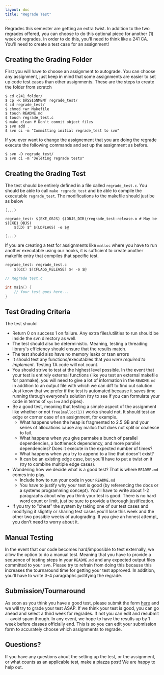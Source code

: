 ```yaml
---
layout: doc
title: "Regrade Test"
---
```


Regrades this semester are getting an extra twist. In addition to the two regrades offered, you can choose to do this optional piece for another (1) week of regrades. In order to do this, you'll need to think like a 241 CA. You'll need to create a test case for an assignment!

## Creating the Grading Folder

First you will have to choose an assignment to autograde. You can choose any assignment, just keep in mind that some assignments are easier to set up code test cases than other assignments. These are the steps to create the folder from scratch

```console
$ cd c241_folder/
$ cp -R $ASSIGNMENT regrade_test/
$ cd regrade_test/
$ chmod +wr Makefile
$ touch README.md
$ touch regrade_test.c
$ make clean # Don't commit object files
$ svn add .
$ svn ci -m "Committing initial regrade_test to svn"
```

If you ever want to change the assignement that you are doing the regrade execute the following commands and set up the assignment as before.

```console
$ svn -D regrade_test/
$ svn ci -m "Deleting regrade tests"
```

## Creating the Grading Test

The test should be entirely defined in a file called `regrade_test.c`. You should be able to call `make regrade_test` and be able to compile the executable `regrade_test`. The modifications to the makefile should just be as below

```
(...)

regrade_test: $(EXE_OBJS) $(OBJS_DIR)/regrade_test-release.o # May be $(EXE1_OBJS)
	$(LD) $^ $(LDFLAGS) -o $@

(...)

```

If you are creating a test for assignments like `malloc` where you have to run another executable using our hooks, it is sufficient to create another makefile entry that compiles that specific test.

```c
regrade_test: regrade_test.c
	$(GCC) $(CFLAGS_RELEASE) $< -o $@
```

```c
// Regrade test.c

int main() {
	// Your test goes here...
}
```

## Test Grading Criteria

The test should

* Return 0 on success 1 on failure. Any extra files/utilities to run should be inside the svn directory as well.
* The test should also be deterministic. Meaning, testing a threading library's efficiency should ensure that the results match. 
* The test should also have no memory leaks or tsan errors
* It should test any functions/executables that *you were required to implement*. Testing TA code will not count.
*  You should strive to test at the highest level possible. In the event that your test is entirely external functions (like you test an external makefile for parmake), you will need to give a lot of information in the `README.md` in addition to an output file with which we can diff to find out solution. Just know that we prefer if the test is automated because it saves time running through everyone's solution (try to see if you can formulate your code in terms of `system` and pipes).
* Be a good test, meaning that testing a simple aspect of the assignment like whether or not `free(malloc(1))` works should not. It should test an edge or corner case of an assignment, for example.
	* What happens when the heap is fragmented to 2.5 GB and your series of allocations cause any malloc that does not split or coalesce to fail.
	* What happens when you give parmake a bunch of parallel dependencies, a bottleneck dependency, and more parallel dependencies? Does it execute in the expected number of times?
	* What happens when you try to append to a line that doesn't exist?
	* It can be an existing edge case, but you'll have to put a twist on it (try to combine multiple edge cases).
* Wondering how we decide what is a good test? That is where `README.md` comes into play. 
	* Include how to run your code in your `README.md`
	* You have to justify why your test is good (by referencing the docs or a systems programming concept). You'll have to write about 1-2 paragraphs about why you think your test is good. There is no hard word count or limit, just be sure to provide a thorough justification.
* If you try to "cheat" the system by taking one of our test cases and modifying it slightly or sharing test cases you'll lose this week and the other two possible weeks of autograding. If you give an honest attempt, you don't need to worry about it.

## Manual Testing

In the event that our code becomes hard/impossible to test externally, we allow the option to do a manual test. Meaning that you have to provide a sequence of testing steps in your `README.md` and any expected output files committed to your svn. Please try to refrain from doing this because this increases the tournaround time for getting your test approved. In addition, you'll have to write 3-4 paragraphs justifying the regrade.

## Submission/Tournaround

As soon as you think you have a good test, please submit the form [here](./dead) and we will try to grade your test ASAP. If we think your test is good, you can go ahead and select a third week for regrades. If not you can edit and resubmit -- avoid spam though. In any event, we hope to have the results up by 1 week before classes officially end. This is so you can edit your submission form to accurately choose which assignments to regrade.

## Questions?

If you have any questions about the setting up the test, or the assignment, or what counts as an applicable test, make a piazza post! We are happy to help out.